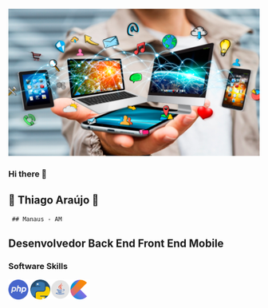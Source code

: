 ![](https://github.com/mathfirewall/mathfirewall/blob/main/img/tecnologia.png)

### Hi there 👋

## :star_struck: Thiago Araújo :star_struck:
     ## Manaus - AM
 ## Desenvolvedor Back End Front End Mobile
           


### Software Skills
<img src="https://github.com/mathfirewall/mathfirewall/blob/main/img/php.png" width="40" height="40"></img> <img src="https://github.com/mathfirewall/mathfirewall/blob/main/img/python.png" width="40" height="40"/><img src="https://github.com/mathfirewall/mathfirewall/blob/main/img/java1.png" width="40" height="40"/><img src="https://github.com/mathfirewall/mathfirewall/blob/main/img/Kotlin_Icon.png" width="40" height="40"/>

<!--
**mathfirewall/mathfirewall** is a ✨ _special_ ✨ repository because its `README.md` (this file) appears on your GitHub profile.

Here are some ideas to get you started:

- 🔭 I’m currently working on ...
- 🌱 I’m currently learning ...
- 👯 I’m looking to collaborate on ...
- 🤔 I’m looking for help with ...
- 💬 Ask me about ...
- 📫 How to reach me: ...
- 😄 Pronouns: ...
- ⚡ Fun fact: ...
-->
